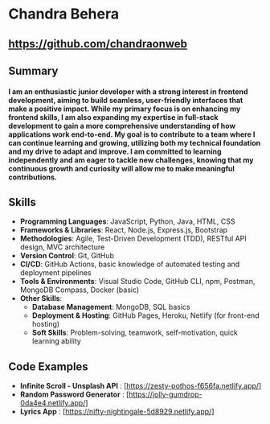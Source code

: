 # Chandra Behera


## https://github.com/chandraonweb

## Summary
#### I am an enthusiastic junior developer with a strong interest in frontend development, aiming to build seamless, user-friendly interfaces that make a positive impact. While my primary focus is on enhancing my frontend skills, I am also expanding my expertise in full-stack development to gain a more comprehensive understanding of how applications work end-to-end. My goal is to contribute to a team where I can continue learning and growing, utilizing both my technical foundation and my drive to adapt and improve. I am committed to learning independently and am eager to tackle new challenges, knowing that my continuous growth and curiosity will allow me to make meaningful contributions.

## Skills

- **Programming Languages**: JavaScript, Python, Java, HTML, CSS
- **Frameworks & Libraries**: React, Node.js, Express.js, Bootstrap
- **Methodologies**: Agile, Test-Driven Development (TDD), RESTful API design, MVC architecture
- **Version Control**: Git, GitHub
- **CI/CD**: GitHub Actions, basic knowledge of automated testing and deployment pipelines
- **Tools & Environments**: Visual Studio Code, GitHub CLI, npm, Postman, MongoDB Compass, Docker (basic)
- **Other Skills**:
  - **Database Management**: MongoDB, SQL basics
  - **Deployment & Hosting**: GitHub Pages, Heroku, Netlify (for front-end hosting)
  - **Soft Skills**: Problem-solving, teamwork, self-motivation, quick learning ability
 
## Code Examples
  
  - **Infinite Scroll - Unsplash API** : [https://zesty-pothos-f656fa.netlify.app/]
  - **Random Password Generator** : [https://jolly-gumdrop-0da4e4.netlify.app/]
  - **Lyrics App** : [https://nifty-nightingale-5d8929.netlify.app/]

